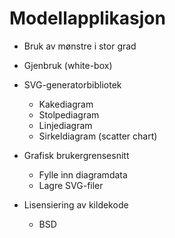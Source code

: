 # Modellapplikasjon

* Bruk av mønstre i stor grad
* Gjenbruk (white-box)

* SVG-generatorbibliotek
  * Kakediagram
  * Stolpediagram
  * Linjediagram
  * Sirkeldiagram (scatter chart)

* Grafisk brukergrensesnitt
  * Fylle inn diagramdata
  * Lagre SVG-filer

* Lisensiering av kildekode
  * BSD
